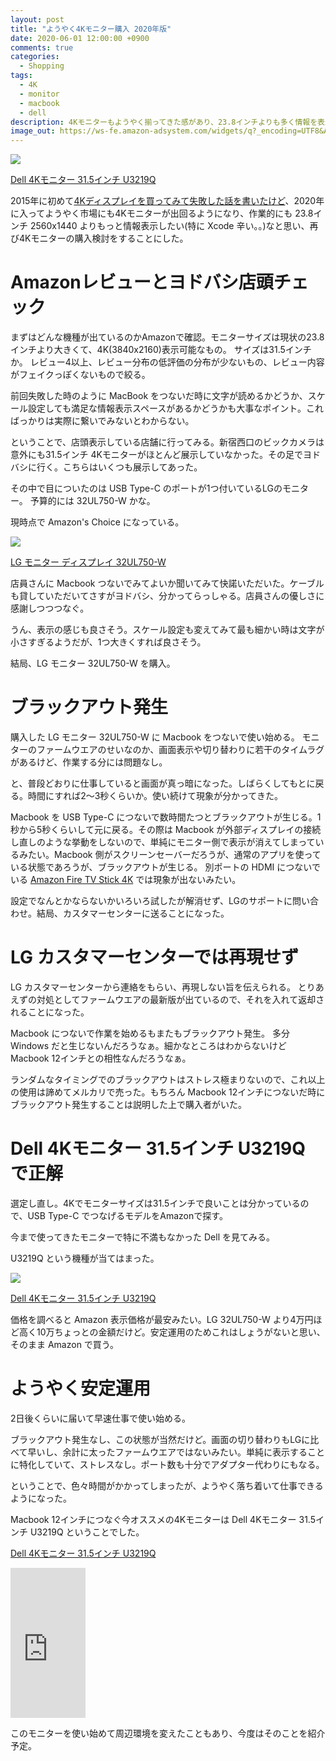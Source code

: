 ```yaml
---
layout: post
title: "ようやく4Kモニター購入 2020年版"
date: 2020-06-01 12:00:00 +0900
comments: true
categories:
  - Shopping
tags:
  - 4K
  - monitor
  - macbook
  - dell
description: 4Kモニターもようやく揃ってきた感があり、23.8インチよりも多く情報を表示したくなり再び4Kモニター購入。落ち着くまでちょっと色々あったので、そのお話。
image_out: https://ws-fe.amazon-adsystem.com/widgets/q?_encoding=UTF8&ASIN=B07GYX7G5Z&Format=_SL250_&ID=AsinImage&MarketPlace=JP&ServiceVersion=20070822&WS=1&tag=dsea-22
---
```

<a href="https://www.amazon.co.jp/gp/product/B07GYX7G5Z/ref=as_li_ss_il?ie=UTF8&psc=1&linkCode=li3&tag=dsea-22&linkId=b9e45b5b03b862711bce09997f16f99d" target="_blank"><img border="0" src="https://ws-fe.amazon-adsystem.com/widgets/q?_encoding=UTF8&ASIN=B07GYX7G5Z&Format=_SL250_&ID=AsinImage&MarketPlace=JP&ServiceVersion=20070822&WS=1&tag=dsea-22" ></a><img src="https://ir-jp.amazon-adsystem.com/e/ir?t=dsea-22&l=li3&o=9&a=B07GYX7G5Z" width="1" height="1" border="0" alt="" style="border:none !important; margin:0px !important;" />

[Dell 4Kモニター 31.5インチ U3219Q](https://amzn.to/2Me9G8N)

2015年に初めて[4Kディスプレイを買ってみて失敗した話を書いたけど](/2015/11/26/dell-4k-display/)、2020年に入ってようやく市場にも4Kモニターが出回るようになり、作業的にも 23.8インチ 2560x1440 よりもっと情報表示したい(特に Xcode 辛い。。)なと思い、再び4Kモニターの購入検討をすることにした。

<!-- more -->

# Amazonレビューとヨドバシ店頭チェック

まずはどんな機種が出ているのかAmazonで確認。モニターサイズは現状の23.8インチより大きくて、4K(3840x2160)表示可能なもの。
サイズは31.5インチか。
レビュー4以上、レビュー分布の低評価の分布が少ないもの、レビュー内容がフェイクっぽくないもので絞る。

前回失敗した時のように MacBook をつないだ時に文字が読めるかどうか、スケール設定しても満足な情報表示スペースがあるかどうかも大事なポイント。こればっかりは実際に繋いでみないとわからない。

ということで、店頭表示している店舗に行ってみる。新宿西口のビックカメラは意外にも31.5インチ 4Kモニターがほとんど展示していなかった。その足でヨドバシに行く。こちらはいくつも展示してあった。

その中で目についたのは USB Type-C のポートが1つ付いているLGのモニター。
予算的には 32UL750-W かな。

現時点で Amazon's Choice になっている。

<a href="https://www.amazon.co.jp/LG-32UL750-W-DisplayHDR600-Type-C%E3%80%81DP%E3%80%81HDMI%C3%972-FreeSync/dp/B07MXDZFVV/ref=as_li_ss_il?__mk_ja_JP=%E3%82%AB%E3%82%BF%E3%82%AB%E3%83%8A&dchild=1&keywords=32UL750-W&qid=1590976945&sr=8-5&linkCode=li3&tag=dsea-22&linkId=88c58b3c561822952710591f42b8d759" target="_blank"><img border="0" src="https://ws-fe.amazon-adsystem.com/widgets/q?_encoding=UTF8&ASIN=B07MXDZFVV&Format=_SL250_&ID=AsinImage&MarketPlace=JP&ServiceVersion=20070822&WS=1&tag=dsea-22" ></a><img src="https://ir-jp.amazon-adsystem.com/e/ir?t=dsea-22&l=li3&o=9&a=B07MXDZFVV" width="1" height="1" border="0" alt="" style="border:none !important; margin:0px !important;" />

[LG モニター ディスプレイ 32UL750-W](https://amzn.to/3cfcCMU)

店員さんに Macbook つないでみてよいか聞いてみて快諾いただいた。ケーブルも貸していただいてさすがヨドバシ、分かってらっしゃる。店員さんの優しさに感謝しつつつなぐ。

うん、表示の感じも良さそう。スケール設定も変えてみて最も細かい時は文字が小さすぎるようだが、1つ大きくすれば良さそう。

結局、LG モニター 32UL750-W を購入。

# ブラックアウト発生

購入した LG モニター 32UL750-W に Macbook をつないで使い始める。
モニターのファームウエアのせいなのか、画面表示や切り替わりに若干のタイムラグがあるけど、作業する分には問題なし。

と、普段どおりに仕事していると画面が真っ暗になった。しばらくしてもとに戻る。時間にすれば2〜3秒くらいか。使い続けて現象が分かってきた。

Macbook を USB Type-C につないで数時間たつとブラックアウトが生じる。1秒から5秒くらいして元に戻る。その際は Macbook が外部ディスプレイの接続し直しのような挙動をしないので、単純にモニター側で表示が消えてしまっているみたい。Macbook 側がスクリーンセーバーだろうが、通常のアプリを使っている状態であろうが、ブラックアウトが生じる。
別ポートの HDMI につないでいる [Amazon Fire TV Stick 4K](https://amzn.to/2zQxrAZ) では現象が出ないみたい。

設定でなんとかならないかいろいろ試したが解消せず、LGのサポートに問い合わせ。結局、カスタマーセンターに送ることになった。

# LG カスタマーセンターでは再現せず

LG カスタマーセンターから連絡をもらい、再現しない旨を伝えられる。
とりあえずの対処としてファームウエアの最新版が出ているので、それを入れて返却されることになった。

Macbook につないで作業を始めるもまたもブラックアウト発生。
多分 Windows だと生じないんだろうなぁ。細かなところはわからないけど Macbook 12インチとの相性なんだろうなぁ。

ランダムなタイミングでのブラックアウトはストレス極まりないので、これ以上の使用は諦めてメルカリで売った。もちろん Macbook 12インチにつないだ時にブラックアウト発生することは説明した上で購入者がいた。

# Dell 4Kモニター 31.5インチ U3219Q で正解

選定し直し。4Kでモニターサイズは31.5インチで良いことは分かっているので、USB Type-C でつなげるモデルをAmazonで探す。

今まで使ってきたモニターで特に不満もなかった Dell を見てみる。

U3219Q という機種が当てはまった。

<a href="https://www.amazon.co.jp/Dell-31-5%E3%82%A4%E3%83%B3%E3%83%81-%E3%83%95%E3%83%AC%E3%83%BC%E3%83%A0%E3%83%AC%E3%82%B9-%E3%83%97%E3%83%AC%E3%83%9F%E3%82%A2%E3%83%A0%E3%83%91%E3%83%8D%E3%83%AB3%E5%B9%B4%E4%BF%9D%E8%A8%BC-U3219Q/dp/B07GYX7G5Z/ref=as_li_ss_il?__mk_ja_JP=%E3%82%AB%E3%82%BF%E3%82%AB%E3%83%8A&dchild=1&keywords=dell+4k+32&qid=1590982358&sr=8-2&linkCode=li3&tag=dsea-22&linkId=dacc087282814e8a51378792e004df48" target="_blank"><img border="0" src="https://ws-fe.amazon-adsystem.com/widgets/q?_encoding=UTF8&ASIN=B07GYX7G5Z&Format=_SL250_&ID=AsinImage&MarketPlace=JP&ServiceVersion=20070822&WS=1&tag=dsea-22" ></a><img src="https://ir-jp.amazon-adsystem.com/e/ir?t=dsea-22&l=li3&o=9&a=B07GYX7G5Z" width="1" height="1" border="0" alt="" style="border:none !important; margin:0px !important;" />

[Dell 4Kモニター 31.5インチ U3219Q](https://amzn.to/2Me9G8N)


価格を調べると Amazon 表示価格が最安みたい。LG 32UL750-W より4万円ほど高く10万ちょっとの金額だけど。安定運用のためこれはしょうがないと思い、そのまま Amazon で買う。

# ようやく安定運用

2日後くらいに届いて早速仕事で使い始める。

ブラックアウト発生なし、この状態が当然だけど。画面の切り替わりもLGに比べて早いし、余計に太ったファームウエアではないみたい。単純に表示することに特化していて、ストレスなし。ポート数も十分でアダプター代わりにもなる。

ということで、色々時間がかかってしまったが、ようやく落ち着いて仕事できるようになった。

Macbook 12インチにつなぐ今オススメの4Kモニターは Dell 4Kモニター 31.5インチ U3219Q ということでした。

[Dell 4Kモニター 31.5インチ U3219Q](https://amzn.to/2Me9G8N)

<iframe style="width:120px;height:240px;" marginwidth="0" marginheight="0" scrolling="no" frameborder="0" src="https://rcm-fe.amazon-adsystem.com/e/cm?lt1=_blank&bc1=000000&IS2=1&bg1=FFFFFF&fc1=000000&lc1=0000FF&t=dsea-22&o=9&p=8&l=as4&m=amazon&f=ifr&ref=as_ss_li_til&asins=B07GYX7G5Z&linkId=a5c74db5e8693c7fac4e7f7101916b58"></iframe>

このモニターを使い始めて周辺環境を変えたこともあり、今度はそのことを紹介予定。
